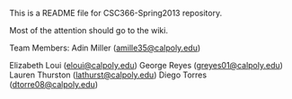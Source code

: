 This is a README file for CSC366-Spring2013 repository.

Most of the attention should go to the wiki.

Team Members:
Adin Miller 	(amille35@calpoly.edu)

Elizabeth Loui 	(eloui@calpoly.edu)
George Reyes 	(greyes01@calpoly.edu)
Lauren Thurston 	(lathurst@calpoly.edu)
Diego Torres 	(dtorre08@calpoly.edu)
